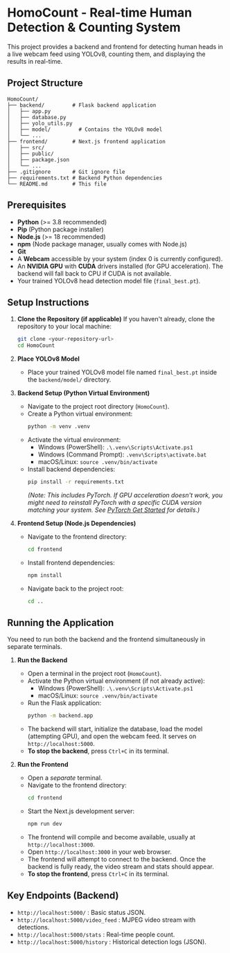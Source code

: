 # HomoCount - Real-time Human Detection & Counting System

This project provides a backend and frontend for detecting human heads in a live webcam feed using YOLOv8, counting them, and displaying the results in real-time.

## Project Structure

```
HomoCount/
├── backend/         # Flask backend application
│   ├── app.py
│   ├── database.py
│   ├── yolo_utils.py
│   ├── model/         # Contains the YOLOv8 model
│   └── ...
├── frontend/        # Next.js frontend application
│   ├── src/
│   ├── public/
│   ├── package.json
│   └── ...
├── .gitignore       # Git ignore file
├── requirements.txt # Backend Python dependencies
└── README.md        # This file
```

## Prerequisites

*   **Python** (>= 3.8 recommended)
*   **Pip** (Python package installer)
*   **Node.js** (>= 18 recommended)
*   **npm** (Node package manager, usually comes with Node.js)
*   **Git**
*   A **Webcam** accessible by your system (index 0 is currently configured).
*   An **NVIDIA GPU** with **CUDA** drivers installed (for GPU acceleration). The backend will fall back to CPU if CUDA is not available.
*   Your trained YOLOv8 head detection model file (`final_best.pt`).

## Setup Instructions

1.  **Clone the Repository (if applicable)**
    If you haven't already, clone the repository to your local machine:
    ```bash
    git clone <your-repository-url>
    cd HomoCount
    ```

2.  **Place YOLOv8 Model**
    *   Place your trained YOLOv8 model file named `final_best.pt` inside the `backend/model/` directory.

3.  **Backend Setup (Python Virtual Environment)**
    *   Navigate to the project root directory (`HomoCount`).
    *   Create a Python virtual environment:
        ```bash
        python -m venv .venv
        ```
    *   Activate the virtual environment:
        *   Windows (PowerShell): `.\.venv\Scripts\Activate.ps1`
        *   Windows (Command Prompt): `.venv\Scripts\activate.bat`
        *   macOS/Linux: `source .venv/bin/activate`
    *   Install backend dependencies:
        ```bash
        pip install -r requirements.txt
        ```
        *(Note: This includes PyTorch. If GPU acceleration doesn't work, you might need to reinstall PyTorch with a specific CUDA version matching your system. See [PyTorch Get Started](https://pytorch.org/get-started/locally/) for details.)*

4.  **Frontend Setup (Node.js Dependencies)**
    *   Navigate to the frontend directory:
        ```bash
        cd frontend
        ```
    *   Install frontend dependencies:
        ```bash
        npm install
        ```
    *   Navigate back to the project root:
        ```bash
        cd ..
        ```

## Running the Application

You need to run both the backend and the frontend simultaneously in separate terminals.

1.  **Run the Backend**
    *   Open a terminal in the project root (`HomoCount`).
    *   Activate the Python virtual environment (if not already active):
        *   Windows (PowerShell): `.\.venv\Scripts\Activate.ps1`
        *   macOS/Linux: `source .venv/bin/activate`
    *   Run the Flask application:
        ```bash
        python -m backend.app
        ```
    *   The backend will start, initialize the database, load the model (attempting GPU), and open the webcam feed. It serves on `http://localhost:5000`.
    *   **To stop the backend**, press `Ctrl+C` in its terminal.

2.  **Run the Frontend**
    *   Open a *separate* terminal.
    *   Navigate to the frontend directory:
        ```bash
        cd frontend
        ```
    *   Start the Next.js development server:
        ```bash
        npm run dev
        ```
    *   The frontend will compile and become available, usually at `http://localhost:3000`.
    *   Open `http://localhost:3000` in your web browser.
    *   The frontend will attempt to connect to the backend. Once the backend is fully ready, the video stream and stats should appear.
    *   **To stop the frontend**, press `Ctrl+C` in its terminal.

## Key Endpoints (Backend)

*   `http://localhost:5000/` : Basic status JSON.
*   `http://localhost:5000/video_feed` : MJPEG video stream with detections.
*   `http://localhost:5000/stats` : Real-time people count.
*   `http://localhost:5000/history` : Historical detection logs (JSON). 